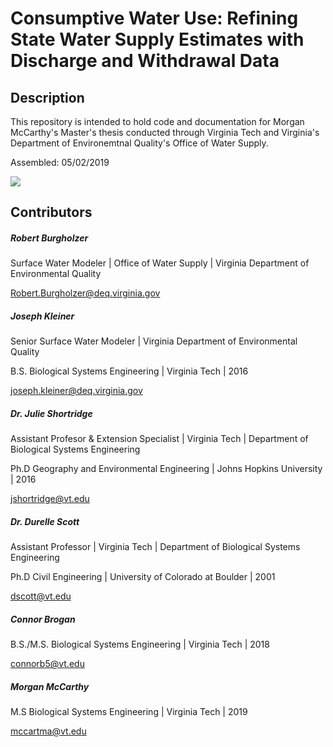 # Consumptive Water Use: Refining State Water Supply Estimates with Discharge and Withdrawal Data

## Description
This repository is intended to hold code and documentation for Morgan McCarthy's Master's thesis conducted through Virginia Tech and Virginia's Department of Environemtnal Quality's Office of Water Supply. 

Assembled: 05/02/2019

![](https://github.com/mccartma/USGS_Consumptive_Use/blob/master/Script_Mapping/Morgan%20Code%20Flow%20Chart.jpg)

## Contributors

##### Robert Burgholzer

Surface Water Modeler | Office of Water Supply | Virginia Department of Environmental Quality

<Robert.Burgholzer@deq.virginia.gov>
    
##### Joseph Kleiner

Senior Surface Water Modeler | Virginia Department of Environmental Quality

B.S. Biological Systems Engineering | Virginia Tech | 2016

<joseph.kleiner@deq.virginia.gov>

##### Dr. Julie Shortridge

Assistant Profesor & Extension Specialist | Virginia Tech | Department of Biological Systems Engineering

Ph.D Geography and Environmental Engineering | Johns Hopkins University | 2016

<jshortridge@vt.edu>
    
##### Dr. Durelle Scott
Assistant Professor | Virginia Tech | Department of Biological Systems Engineering

Ph.D Civil Engineering | University of Colorado at Boulder | 2001

<dscott@vt.edu>

##### Connor Brogan
B.S./M.S. Biological Systems Engineering | Virginia Tech | 2018

<connorb5@vt.edu>

##### Morgan McCarthy
M.S Biological Systems Engineering | Virginia Tech | 2019

<mccartma@vt.edu>
